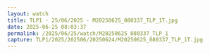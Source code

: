 ```yaml
---
layout: watch
title: TLP1 - 25/06/2025 - M20250625_080337_TLP_1T.jpg
date: 2025-06-25 08:03:37
permalink: /2025/06/25/watch/M20250625_080337_TLP_1
capture: TLP1/2025/202506/20250624/M20250625_080337_TLP_1T.jpg
---
```

